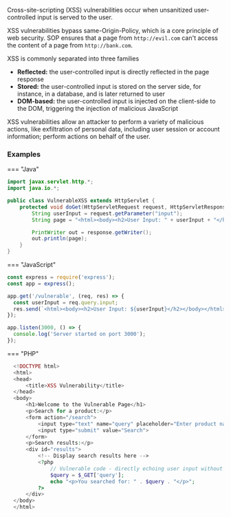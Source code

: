Cross-site-scripting (XSS) vulnerabilities occur when unsanitized user-controlled input is served to the user.

XSS vulnerabilities bypass same-Origin-Policy, which is a core principle of web security. SOP ensures that a page
from `http://evil.com` can't access the content of a page from `http://bank.com`.

XSS is commonly separated into three families

* **Reflected:** the user-controlled input is directly reflected in the page response
* **Stored:** the user-controlled input is stored on the server side, for instance, in a database, and is later returned
  to user
* **DOM-based:** the user-controlled input is injected on the client-side to the DOM, triggering the injection of
  malicious JavaScript

XSS vulnerabilities allow an attacker to perform a variety of malicious actions, like exfiltration of personal data,
including user session or account information; perform actions on behalf of the user.


### Examples

=== "Java"
  ```java
  import javax.servlet.http.*;
  import java.io.*;
  
  public class VulnerableXSS extends HttpServlet {
      protected void doGet(HttpServletRequest request, HttpServletResponse response) throws IOException {
          String userInput = request.getParameter("input");
          String page = "<html><body><h2>User Input: " + userInput + "</h2></body></html>";
  
          PrintWriter out = response.getWriter();
          out.println(page);
      }
  }

  ```

=== "JavaScript"
  ```javascript
  const express = require('express');
  const app = express();
  
  app.get('/vulnerable', (req, res) => {
    const userInput = req.query.input;
    res.send(`<html><body><h2>User Input: ${userInput}</h2></body></html>`);
  });
  
  app.listen(3000, () => {
    console.log('Server started on port 3000');
  });
  ```

=== "PHP"
  ```php
    <!DOCTYPE html>
    <html>
    <head>
        <title>XSS Vulnerability</title>
    </head>
    <body>
        <h1>Welcome to the Vulnerable Page</h1>
        <p>Search for a product:</p>
        <form action="/search">
            <input type="text" name="query" placeholder="Enter product name">
            <input type="submit" value="Search">
        </form>
        <p>Search results:</p>
        <div id="results">
            <!-- Display search results here -->
            <?php
                // Vulnerable code - directly echoing user input without sanitization
                $query = $_GET['query'];
                echo "<p>You searched for: " . $query . "</p>";
            ?>
        </div>
    </body>
    </html>
  ```